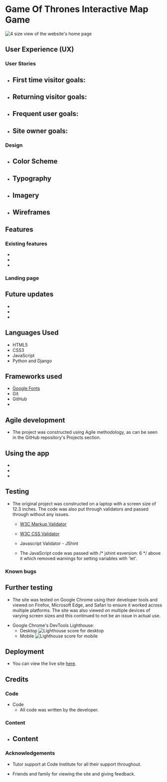# Game Of Thrones Interactive Map Game

![4 size view of the website's home page]()

<!-- Description -->

## User Experience (UX)

### User Stories           
- First time visitor goals:
  - 

- Returning visitor goals:
  - 

- Frequent user goals:
  - 

- Site owner goals: 
  - 
### Design
- Color Scheme
  - 

- Typography
  - 

- Imagery
  - 

- Wireframes 
  - 


<!-- HTML used instead of markdown to control image size as images were very large when testing. -->

## Features

### Existing features
- 
- 
- 

### Landing page

## Future updates

- 
- 
- 

## Languages Used

- HTML5
- CSS3
- JavaScript
- Python and Django

## Frameworks used

- [Google Fonts](https://fonts.google.com/)
- Git
- GitHub
- 

## Agile development

- The project was constructed using Agile methodology, as can be seen in the GitHub repository's Projects section. 
<!-- Explain how cards were transferred from paper / Word doc to projects section half way through development -->
<!-- Show images / screenshots of early project goals -->

## Using the app

- 
- 
- 

## Testing

<!-- Talk about unitest first -->
- The original project was constructed on a laptop with a screen size of 12.3 inches. The code was also put through validators and passed through without any issues.

  - [W3C Markup Validator]()

  - [W3C CSS Validator]()

  - Javascript Validator - JShint
  <!-- Images here -->

  - The JavaScript code was passed with /* jshint esversion: 6 */ above it which removed warnings for setting variables with 'let'.

### Known bugs

## Further testing
- The site was tested on Google Chrome using their developer tools and viewed on Firefox, Microsoft Edge, and Safari to ensure it worked across multiple platforms. The site was also viewed on multiple devices of varying screen sizes and this continued to not be an issue in actual use.
<!-- Say more  -->

- Google Chrome's DevTools Lighthouse:
  - Desktop
        ![Lighthouse score for desktop]()
  - Mobile
        ![Lighthouse score for mobile]()

## Deployment 
<!-- Heroku deployment here -->
<!-- Deployment code and content taken straight from Code Institutes README template -->

- You can view the live site [here]().

## Credits 

### Code

- Code
  - All code was written by the developer.

### Content


- Content
  - 

### Acknowledgements
    
- Tutor support at Code Institute for all their support throughout.

- Friends and family for viewing the site and giving feedback.